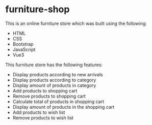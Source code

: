# furniture-shop

This is an online furniture store which was built using the following:

- HTML
- CSS
- Bootstrap
- JavaScript
- Vue3

This furniture store has the following features:

- Display products according to new arrivals
- Display products according to category
- Display amount of products in category
- Add products to shopping cart
- Remove products to shopping cart
- Calculate total of products in shopping cart
- Display amount of products in the shopping cart
- Add products to wish list
- Remove products to wish list
